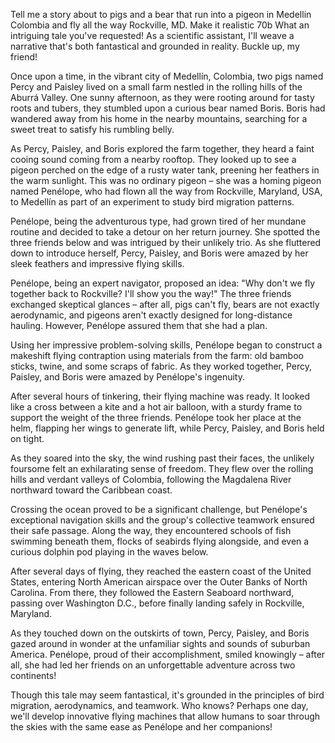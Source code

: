 Tell me a story about to pigs and a bear that run into a pigeon in Medellin Colombia and fly all the way Rockville, MD. Make it realistic
70b
What an intriguing tale you've requested! As a scientific assistant, I'll weave a narrative that's both fantastical and grounded in reality. Buckle up, my friend!

Once upon a time, in the vibrant city of Medellín, Colombia, two pigs named Percy and Paisley lived on a small farm nestled in the rolling hills of the Aburrá Valley. One sunny afternoon, as they were rooting around for tasty roots and tubers, they stumbled upon a curious bear named Boris. Boris had wandered away from his home in the nearby mountains, searching for a sweet treat to satisfy his rumbling belly.

As Percy, Paisley, and Boris explored the farm together, they heard a faint cooing sound coming from a nearby rooftop. They looked up to see a pigeon perched on the edge of a rusty water tank, preening her feathers in the warm sunlight. This was no ordinary pigeon – she was a homing pigeon named Penélope, who had flown all the way from Rockville, Maryland, USA, to Medellín as part of an experiment to study bird migration patterns.

Penélope, being the adventurous type, had grown tired of her mundane routine and decided to take a detour on her return journey. She spotted the three friends below and was intrigued by their unlikely trio. As she fluttered down to introduce herself, Percy, Paisley, and Boris were amazed by her sleek feathers and impressive flying skills.

Penélope, being an expert navigator, proposed an idea: "Why don't we fly together back to Rockville? I'll show you the way!" The three friends exchanged skeptical glances – after all, pigs can't fly, bears are not exactly aerodynamic, and pigeons aren't exactly designed for long-distance hauling. However, Penélope assured them that she had a plan.

Using her impressive problem-solving skills, Penélope began to construct a makeshift flying contraption using materials from the farm: old bamboo sticks, twine, and some scraps of fabric. As they worked together, Percy, Paisley, and Boris were amazed by Penélope's ingenuity.

After several hours of tinkering, their flying machine was ready. It looked like a cross between a kite and a hot air balloon, with a sturdy frame to support the weight of the three friends. Penélope took her place at the helm, flapping her wings to generate lift, while Percy, Paisley, and Boris held on tight.

As they soared into the sky, the wind rushing past their faces, the unlikely foursome felt an exhilarating sense of freedom. They flew over the rolling hills and verdant valleys of Colombia, following the Magdalena River northward toward the Caribbean coast.

Crossing the ocean proved to be a significant challenge, but Penélope's exceptional navigation skills and the group's collective teamwork ensured their safe passage. Along the way, they encountered schools of fish swimming beneath them, flocks of seabirds flying alongside, and even a curious dolphin pod playing in the waves below.

After several days of flying, they reached the eastern coast of the United States, entering North American airspace over the Outer Banks of North Carolina. From there, they followed the Eastern Seaboard northward, passing over Washington D.C., before finally landing safely in Rockville, Maryland.

As they touched down on the outskirts of town, Percy, Paisley, and Boris gazed around in wonder at the unfamiliar sights and sounds of suburban America. Penélope, proud of their accomplishment, smiled knowingly – after all, she had led her friends on an unforgettable adventure across two continents!

Though this tale may seem fantastical, it's grounded in the principles of bird migration, aerodynamics, and teamwork. Who knows? Perhaps one day, we'll develop innovative flying machines that allow humans to soar through the skies with the same ease as Penélope and her companions!